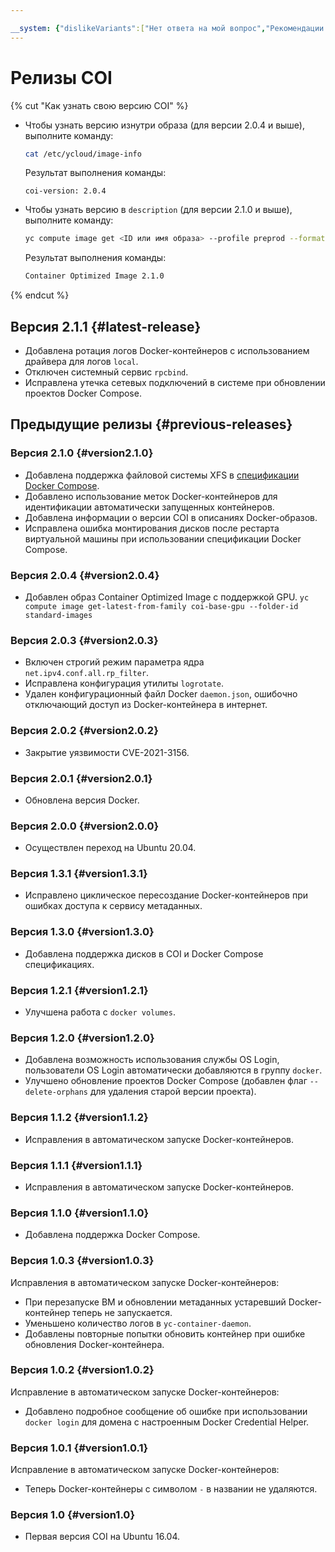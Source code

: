 ```yaml
---

__system: {"dislikeVariants":["Нет ответа на мой вопрос","Рекомендации не помогли","Содержание не соответсвует заголовку","Другое"]}
---
```

# Релизы COI

{% cut "Как узнать свою версию COI" %}

* Чтобы узнать версию изнутри образа (для версии 2.0.4 и выше), выполните команду:

  ```bash
  cat /etc/ycloud/image-info
  ```

  Результат выполнения команды:

  ```
  coi-version: 2.0.4
  ```

* Чтобы узнать версию в `description` (для версии 2.1.0 и выше), выполните команду:

  ```bash
  yc compute image get <ID или имя образа> --profile preprod --format json | jq -r '.description'
  ```

  Результат выполнения команды:

  ```bash
  Container Optimized Image 2.1.0
  ```

{% endcut %}

## Версия 2.1.1 {#latest-release}

* Добавлена ротация логов Docker-контейнеров с использованием драйвера для логов `local`.
* Отключен системный сервис `rpcbind`.
* Исправлена утечка сетевых подключений в системе при обновлении проектов Docker Compose.

## Предыдущие релизы {#previous-releases}

### Версия 2.1.0 {#version2.1.0}

* Добавлена поддержка файловой системы XFS в [спецификации Docker Compose](concepts/index.md#compose-spec).
* Добавлено использование меток Docker-контейнеров для идентификации автоматически запущенных контейнеров.
* Добавлена информации о версии COI в описаниях Docker-образов.
* Исправлена ошибка монтирования дисков после рестарта виртуальной машины при использовании спецификации Docker Compose.

### Версия 2.0.4 {#version2.0.4}

* Добавлен образ Container Optimized Image с поддержкой GPU.
  `yc compute image get-latest-from-family coi-base-gpu --folder-id standard-images`

### Версия 2.0.3 {#version2.0.3}

* Включен строгий режим параметра ядра `net.ipv4.conf.all.rp_filter`.
* Исправлена конфигурация утилиты `logrotate`.
* Удален конфигурационный файл Docker `daemon.json`, ошибочно отключающий доступ из Docker-контейнера в интернет.

### Версия 2.0.2 {#version2.0.2}

* Закрытие уязвимости CVE-2021-3156.

### Версия 2.0.1 {#version2.0.1}

* Обновлена версия Docker.

### Версия 2.0.0 {#version2.0.0}

* Осуществлен переход на Ubuntu 20.04.

### Версия 1.3.1 {#version1.3.1}

* Исправлено циклическое пересоздание Docker-контейнеров при ошибках доступа к сервису метаданных.

### Версия 1.3.0 {#version1.3.0}

* Добавлена поддержка дисков в COI и Docker Compose спецификациях.

### Версия 1.2.1 {#version1.2.1}

* Улучшена работа с `docker volumes`.

### Версия 1.2.0 {#version1.2.0}

* Добавлена возможность использования службы OS Login, пользователи OS Login автоматически добавляются в группу `docker`.
* Улучшено обновление проектов Docker Compose (добавлен флаг `--delete-orphans` для удаления старой версии проекта).

### Версия 1.1.2 {#version1.1.2}

* Исправления в автоматическом запуске Docker-контейнеров.

### Версия 1.1.1 {#version1.1.1}

* Исправления в автоматическом запуске Docker-контейнеров.

### Версия 1.1.0 {#version1.1.0}

* Добавлена поддержка Docker Compose.

### Версия 1.0.3 {#version1.0.3}

Исправления в автоматическом запуске Docker-контейнеров:
* При перезапуске ВМ и обновлении метаданных устаревший Docker-контейнер теперь не запускается.
* Уменьшено количество логов в `yc-container-daemon`.
* Добавлены повторные попытки обновить контейнер при ошибке обновления Docker-контейнера.

### Версия 1.0.2 {#version1.0.2}

Исправление в автоматическом запуске Docker-контейнеров:
* Добавлено подробное сообщение об ошибке при использовании `docker login` для домена с настроенным Docker Credential Helper.

### Версия 1.0.1 {#version1.0.1}

Исправление в автоматическом запуске Docker-контейнеров:
* Теперь Docker-контейнеры с символом `-` в названии не удаляются.

### Версия 1.0 {#version1.0}

* Первая версия COI на Ubuntu 16.04.